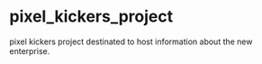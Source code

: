 # pixel_kickers_project
pixel kickers project destinated to host information about the new enterprise.
